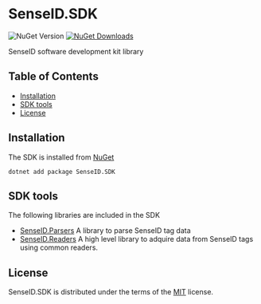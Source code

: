 # SenseID.SDK

![NuGet Version](https://img.shields.io/nuget/v/SenseID.SDK)
[![NuGet Downloads](https://img.shields.io/nuget/dt/SenseID.SDK.svg)](https://www.nuget.org/packages/SenseID.SDK/)

SenseID software development kit library

## Table of Contents

- [Installation](#installation)
- [SDK tools](#sdk-tools)
- [License](#license)

## Installation

The SDK is installed from [NuGet](https://www.nuget.org/packages/SenseID.SDK)

```
dotnet add package SenseID.SDK
```

## SDK tools

The following libraries are included in the SDK

* [SenseID.Parsers](https://www.nuget.org/packages/SenseID.Parsers) A library to parse SenseID tag data
* [SenseID.Readers](https://www.nuget.org/packages/SenseID.Readers) A high level library to adquire data from SenseID tags using common readers.


## License

SenseID.SDK is distributed under the terms of the [MIT](https://spdx.org/licenses/MIT.html) license.
